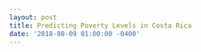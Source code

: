 ```yaml
---
layout: post
title: Predicting Poverty Levels in Costa Rica
date: '2018-08-09 01:00:00 -0400'
---
```


